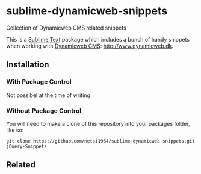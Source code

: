 sublime-dynamicweb-snippets
===========================

Collection of Dynamicweb CMS related snippets


This is a [Sublime Text][sublime] package which includes a bunch of handy snippets when working with [Dynamicweb CMS]: http://www.dynamicweb.dk.

## Installation ##

### With Package Control ###

Not possibel at the time of writing

### Without Package Control ###

You will need to make a clone of this repository into your packages folder, like so:

    git clone https://github.com/netsi1964/sublime-dynamicweb-snippets.git jQuery-Snippets

## Related ##

[sublime]: http://www.sublimetext.com/
[Dynamicweb CMS]: http://www.dynamicweb.dk
[Dwfeatures.com]: http://www.dwfeatures.com